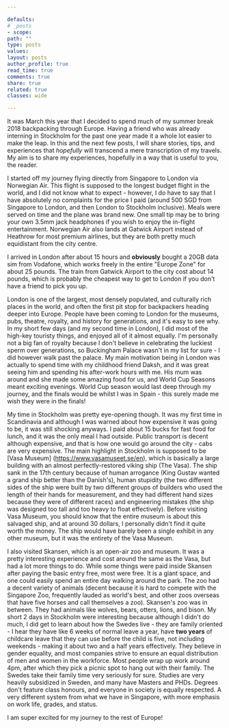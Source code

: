 ```yaml
---

defaults:
# _posts
- scope:
path: ""
type: posts
values:
layout: posts
author_profile: true
read_time: true
comments: true
share: true
related: true
classes: wide

---
```


It was March this year that I decided to spend much of my summer break 2018 backpacking through Europe. Having a friend who was already interning in Stockholm for the past one year made it a whole lot easier to make the leap. In this and the next few posts, I will share stories, tips, and experiences that *hopefully* will transcend a mere transcription of my travels. My aim is to share my experiences, hopefully in a way that is useful to you, the reader.

I started off my journey flying directly from Singapore to London via Norwegian Air. This flight is supposed to the longest budget flight in the world, and I did not know what to expect - however, I do have to say that I have absolutely no complaints for the price I paid (around 500 SGD from Singapore to London, and then London to Stockholm inclusive). Meals were served on time and the plane was brand new. One small tip may be to bring your own 3.5mm jack headphones if you wish to enjoy the in-flight entertainment. Norwegian Air also lands at Gatwick Airport instead of Heathrow for most premium airlines, but they are both pretty much equidistant from the city centre.

I arrived in London after about 15 hours and **obviously** bought a 20GB data sim from Vodafone, which works freely in the entire "Europe Zone" for about 25 pounds. The train from Gatwick Airport to the city cost about 14 pounds, which is probably the cheapest way to get to London if you don't have a friend to pick you up.

London is one of the largest, most densely populated, and culturally rich places in the world, and often the first pit stop for backpackers heading deeper into Europe. People have been coming to London for the museums, pubs, theatre, royalty, and history for generations, and it's easy to see why. In my short few days (and my second time in London), I did most of the high-key touristy things, and enjoyed all of it almost equally. I'm personally not a big fan of royalty because I don't believe in celebrating the luckiest sperm over generations, so Buckingham Palace wasn't in my list for sure - I did however walk past the palace. My main motivation being in London was actually to spend time with my childhood friend Daksh, and it was great seeing him and spending his after-work hours with me. His mum was around and she made some amazing food for us, and World Cup Seasons meant exciting evenings. World Cup season would last deep through my journey, and the finals would be whilst I was in Spain - this surely made me wish they were in the finals! 

My time in Stockholm was pretty eye-opening though. It was my first time in Scandinavia and although I was warned about how expensive it was going to be, it was still shocking anyways. I paid about 15 bucks for fast food for lunch, and it was the only meal I had outside. Public transport is decent although expensive, and that is how one would go around the city - cabs are very expensive. The main highlight in Stockholm is supposed to be [Vasa Museum] (https://www.vasamuseet.se/en), which is basically a large building with an almost perfectly-restored viking ship (The Vasa). The ship sank in the 17th century because of human arrogance (King Gustav wanted a grand ship better than the Danish's), human stupidity (the two different sides of the ship were built by two different groups of builders who used the length of their hands for measurement, and they had different hand sizes because they were of different races) and engineering mistakes (the ship was designed too tall and too heavy to float effectively). Before visiting Vasa Museum, you should know that the entire museum is about this salvaged ship, and at around 30 dollars, I personally didn't find it quite worth the money. The ship would have barely been a single exhibit in any other museum, but it was the entirety of the Vasa Museum.

I also visited Skansen, which is an open-air zoo and museum. It was a pretty interesting experience and cost around the same as the Vasa, but had a lot more things to do. While some things were paid inside Skansen after paying the basic entry free, most were free. It is a giant space, and one could easily spend an entire day walking around the park. The zoo had a decent variety of animals (decent because it is hard to compete with the Singapore Zoo, frequently lauded as world's best, and other zoos overseas that have five horses and call themselves a zoo). Skansen's zoo was in between. They had animals like wolves, bears, otters, lions, and bison. My short 2 days in Stockholm were interesting because although I didn't do much, I did get to learn about how the Swedes live - they are family oriented - I hear they have like 6 weeks of normal leave a year, have **two years** of childcare leave that they can use before the child is five, not including weekends - making it about two and a half years effectively. They believe in gender equality, and most companies strive to ensure an equal distribution of men and women in the workforce. Most people wrap up work around 4pm, after which they pick a picnic spot to hang out with their family. The Swedes take their family time very seriously for sure. Studies are very heavily subsidized in Sweden, and many have Masters and PHDs. Degrees don't feature class honours, and everyone in society is equally respected. A very different system from what we have in Singapore, with more emphasis on work life, grades, and status.

I am super excited for my journey to the rest of Europe! 






